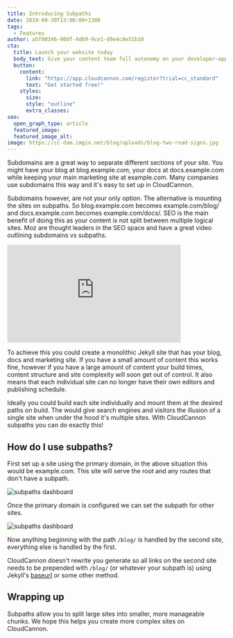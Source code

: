 ```yaml
---
title: Introducing Subpaths
date: 2019-09-30T13:00:00+1300
tags:
  - Features
author: a5f00346-90df-4d69-9ce1-d9e4c8e51b10
cta:
  title: Launch your website today
  body_text: Give your content team full autonomy on your developer-approved tech stack with CloudCannon.
  button:
    content: 
      link: "https://app.cloudcannon.com/register?trial=cc_standard"
      text: "Get started free!"
    styles:
      size:
      style: "outline"
      extra_classes:
seo:
  open_graph_type: article
  featured_image:
  featured_image_alt:
image: https://cc-dam.imgix.net/blog/uploads/blog-two-road-signs.jpg
---
```

Subdomains are a great way to separate different sections of your site. You might have your blog at blog.example.com, your docs at docs.example.com while keeping your main marketing site at example.com. Many companies use subdomains this way and it's easy to set up in CloudCannon.

Subdomains however, are not your only option. The alternative is mounting the sites on subpaths. So blog.example.com becomes example.com/blog/ and docs.example.com becomes example.com/docs/. SEO is the main benefit of doing this as your content is not split between multiple logical sites. Moz are thought leaders in the SEO space and have a great video outlining subdomains vs subpaths.

<iframe allowtransparency="true" title="Wistia video player" allowfullscreen="" frameborder="0" scrolling="no" class="wistia_embed" name="wistia_embed" src="https://fast.wistia.net/embed/iframe/6erzjiily8" width="400" height="225"></iframe>

To achieve this you could create a monolithic Jekyll site that has your blog, docs and marketing site. If you have a small amount of content this works fine, however if you have a large amount of content your build times, content structure and site complexity will soon get out of control. It also means that each individual site can no longer have their own editors and publishing schedule.

Ideally you could build each site individually and mount them at the desired paths on build. The would give search engines and visitors the illusion of a single site when under the hood it's multiple sites. With CloudCannon subpaths you can do exactly this\!

## How do I use subpaths?

First set up a site using the primary domain, in the above situation this would be example.com. This site will serve the root and any routes that don't have a subpath.

![subpaths dashboard](https://cc-dam.imgix.net/blog/assets/blog/subpaths/primary_2x.png)

Once the primary domain is configured we can set the subpath for other sites.

![subpaths dashboard](https://cc-dam.imgix.net/blog/assets/blog/subpaths/subpath_2x.png)

Now anything beginning with the path `/blog/` is handled by the second site, everything else is handled by the first.

CloudCannon doesn't rewrite you generate so all links on the second site needs to be prepended with `/blog/` (or whatever your subpath is) using Jekyll's [baseurl](https://jekyllrb.com/docs/configuration/options/#serve-command-options) or some other method.

## Wrapping up

Subpaths allow you to split large sites into smaller, more manageable chunks. We hope this helps you create more complex sites on CloudCannon.
